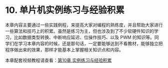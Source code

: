 # 10. 单片机实例练习与经验积累

本章内容主要通过一些实践例程，来提高大家对编程的熟练度，并且帮助大家进行一些算法和技巧上的积累。虽然是练习为主，但也涉及到了不少软硬件知识的学习，比如数据类型转换、中断响应延迟、位操作技巧、以及 PWM 的知识等。同学们在学习本章内容的时候，还是那句话，一定要能够达到不看教材，能够独立把程序做出来的效果，那样才能基本上掌握相关知识点和内容。

本章配套视频教程请查看：[第10章 实例练习与经验积累](http://c.biancheng.net/cpp/html/2462.html)
